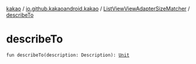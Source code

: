 [kakao](../../index.md) / [io.github.kakaoandroid.kakao](../index.md) / [ListViewViewAdapterSizeMatcher](index.md) / [describeTo](./describe-to.md)

# describeTo

`fun describeTo(description: Description): `[`Unit`](https://kotlinlang.org/api/latest/jvm/stdlib/kotlin/-unit/index.html)